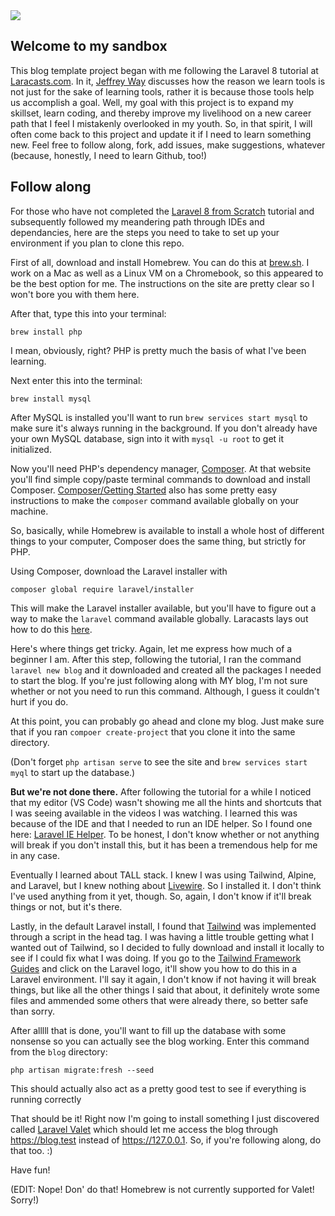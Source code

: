 <img src="Laravel-8-From-Scratch-Wallpaper.png" />

## Welcome to my sandbox

This blog template project began with me following the Laravel 8 tutorial at [Laracasts.com](https://laracasts.com/series/laravel-8-from-scratch). In it, [Jeffrey Way](https://github.com/JeffreyWay) discusses how the reason we learn tools is not just for the sake of learning tools, rather it is because those tools help us accomplish a goal. Well, my goal with this project is to expand my skillset, learn coding, and thereby improve my livelihood on a new career path that I feel I mistakenly overlooked in my youth. So, in that spirit, I will often come back to this project and update it if I need to learn something new. Feel free to follow along, fork, add issues, make suggestions, whatever (because, honestly, I need to learn Github, too!)

## Follow along

For those who have not completed the [Laravel 8 from Scratch](https://laracasts.com/series/laravel-8-from-scratch) tutorial and subsequently followed my meandering path through IDEs and dependancies, here are the steps you need to take to set up your environment if you plan to clone this repo.

First of all, download and install Homebrew. You can do this at [brew.sh](https://brew.sh). I work on a Mac as well as a Linux VM on a Chromebook, so this appeared to be the best option for me. The instructions on the site are pretty clear so I won't bore you with them here.

After that, type this into your terminal:

`brew install php`

I mean, obviously, right? PHP is pretty much the basis of what I've been learning.

Next enter this into the terminal:

`brew install mysql`

After MySQL is installed you'll want to run `brew services start mysql` to make sure it's always running in the background. If you don't already have your own MySQL database, sign into it with `mysql -u root` to get it initialized.

Now you'll need PHP's dependency manager, [Composer](https://getcomposer.org/install). At that website you'll find simple copy/paste terminal commands to download and install Composer. [Composer/Getting Started](https://getcomposer.org/doc/00-intro.md#globally) also has some pretty easy instructions to make the `composer` command available globally on your machine.

So, basically, while Homebrew is available to install a whole host of different things to your computer, Composer does the same thing, but strictly for PHP.

Using Composer, download the Laravel installer with 

`composer global require laravel/installer`

This will make the Laravel installer available, but you'll have to figure out a way to make the `laravel` command available globally. Laracasts lays out how to do this [here](https://laracasts.com/series/laravel-8-from-scratch/episodes/3).

Here's where things get tricky. Again, let me express how much of a beginner I am. After this step, following the tutorial, I ran the command `laravel new blog` and it downloaded and created all the packages I needed to start the blog. If you're just following along with MY blog, I'm not sure whether or not you need to run this command. Although, I guess it couldn't hurt if you do.

At this point, you can probably go ahead and clone my blog. Just make sure that if you ran `compoer create-project` that you clone it into the same directory.

(Don't forget `php artisan serve` to see the site and `brew services start myql` to start up the database.)

**But we're not done there.** After following the tutorial for a while I noticed that my editor (VS Code) wasn't showing me all the hints and shortcuts that I was seeing available in the videos I was watching. I learned this was because of the IDE and that I needed to run an IDE helper. So I found one here: [Laravel IE Helper](https://github.com/barryvdh/laravel-ide-helper). To be honest, I don't know whether or not anything will break if you don't install this, but it has been a tremendous help for me in any case.

Eventually I learned about TALL stack. I knew I was using Tailwind, Alpine, and Laravel, but I knew nothing about [Livewire](https://laravel-livewire.com/). So I installed it. I don't think I've used anything from it yet, though. So, again, I don't know if it'll break things or not, but it's there.

Lastly, in the default Laravel install, I found that [Tailwind](https://tailwindcss.com) was implemented through a script in the head tag. I was having a little trouble getting what I wanted out of Tailwind, so I decided to fully download and install it locally to see if I could fix what I was doing. If you go to the [Tailwind Framework Guides](https://tailwindcss.com/docs/installation/framework-guides) and click on the Laravel logo, it'll show you how to do this in a Laravel environment. I'll say it again, I don't know if not having it will break things, but like all the other things I said that about, it definitely wrote some files and ammended some others that were already there, so better safe than sorry.

After alllll that is done, you'll want to fill up the database with some nonsense so you can actually see the blog working. Enter this command from the `blog` directory:

`php artisan migrate:fresh --seed`

This should actually also act as a pretty good test to see if everything is running correctly

That should be it! Right now I'm going to install something I just discovered called [Laravel Valet](https://laravel.com/docs/8.x/valet#installation) which should let me access the blog through https://blog.test instead of https://127.0.0.1. So, if you're following along, do that too. :) 

Have fun!

(EDIT: Nope! Don' do that! Homebrew is not currently supported for Valet! Sorry!)